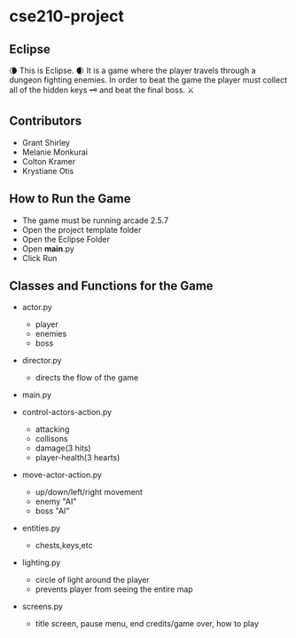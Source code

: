 # cse210-project
## Eclipse
:waning_crescent_moon: This is Eclipse. :waxing_crescent_moon: It is a game where the player travels through a dungeon fighting enemies. 
In order to beat the game the player must collect all of the hidden keys :old_key: and beat the final boss. :crossed_swords:

## Contributors
* Grant Shirley
* Melanie Monkurai
* Colton Kramer
* Krystiane Otis

## How to Run the Game
* The game must be running arcade 2.5.7
* Open the project template folder
* Open the Eclipse Folder
* Open __main__.py
* Click Run


## Classes and Functions for the Game
* actor.py
	- player
	- enemies
	- boss

* director.py
	- directs the flow of the game

* main.py


* control-actors-action.py
	- attacking
	- collisons
	- damage(3 hits)
	- player-health(3 hearts)

* move-actor-action.py
	- up/down/left/right movement
	- enemy "AI"
	- boss "AI"

* entities.py
	- chests,keys,etc

* lighting.py
	- circle of light around the player
	- prevents player from seeing the entire map

* screens.py
	- title screen, pause menu, end credits/game over, how to play

	
